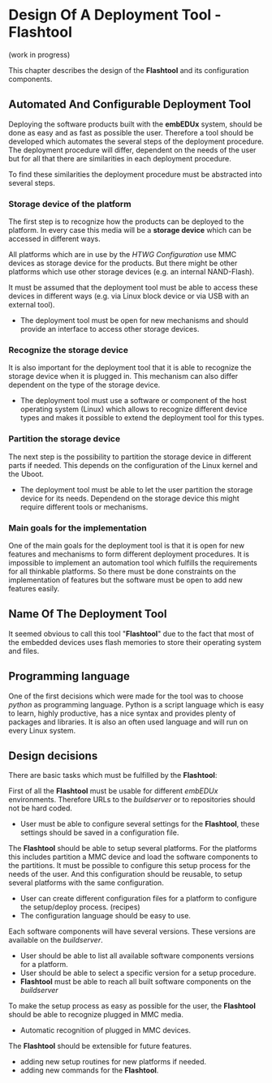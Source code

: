 # Design Of A Deployment Tool - **Flashtool**

(work in progress)

This chapter describes the design of the **Flashtool** and its configuration
components.

## Automated And Configurable Deployment Tool

Deploying the software products built with the **embEDUx** system, should be done
as easy and as fast as possible the user. Therefore a tool should be developed
which automates the several steps of the deployment procedure. The deployment 
procedure will differ, dependent on the needs of the user but for all that there
are similarities in each deployment procedure. 

To find these similarities the deployment procedure must be abstracted into
several steps. 

### Storage device of the platform 

The first step is to recognize how the products can be deployed to the
platform. In every case this media will be a **storage device** which can be
accessed in different ways.

All platforms which are in use by the *HTWG Configuration* use MMC devices
as storage device for the products. But there might be other platforms which
use other storage devices (e.g. an internal NAND-Flash).

It must be assumed that the deployment tool must be able to
access these devices in different ways (e.g. via Linux block device or via
USB with an external tool). 

* The deployment tool must be open for new mechanisms and should
    provide an interface to access other storage devices.
        
### Recognize the storage device

It is also important for the deployment tool that it is able to recognize the
storage device when it is plugged in. This mechanism can also differ
dependent on the type of the storage device.

* The deployment tool must use a software or component of the host operating
    system (Linux) which allows to recognize different device types and makes 
    it possible to extend the deployment tool for this types.

### Partition the storage device

The next step is the possibility to partition the storage device in different
parts if needed. This depends on the configuration of the Linux kernel and
the Uboot. 

* The deployment tool must be able to let the user partition the storage
    device for its needs. Dependend on the storage device this might require
    different tools or mechanisms.


###


### Main goals for the implementation 

One of the main goals for the deployment tool is that it is open for new
features and mechanisms to form different deployment procedures. It is
impossible to implement an automation tool which fulfills the requirements for
all thinkable platforms. So there must be done constraints on the implementation
of features but the software must be open to add new features easily.

## Name Of The Deployment Tool

It seemed obvious to call this tool "**Flashtool**"
due to the fact that most of the embedded devices uses flash memories to store
their operating system and files.

## Programming language

One of the first decisions which were made for the tool was to choose *python*
as programming language. Python is a script language which is easy to learn,
highly productive, has a nice syntax and provides plenty of packages and 
libraries. It is also an often used language and will run on every Linux system.


## Design decisions

There are basic tasks which must be fulfilled by the **Flashtool**:

First of all the **Flashtool** must be usable for different *embEDUx*
environments. Therefore URLs to the *buildserver* or to repositories should not
be hard coded. 

- User must be able to configure several settings for the **Flashtool**, these
    settings should be saved in a configuration file.

The **Flashtool** should be able to setup several platforms. For the platforms
this includes partition a MMC device and load the software components to the
partitions. It must be possible to configure this setup process for the needs of
the user. And this configuration should be reusable, to setup several platforms
with the same configuration.

- User can create different configuration files for a platform to configure the
    setup/deploy process. (recipes)
- The configuration language should be easy to use.

Each software components will have several versions. These versions are
available on the *buildserver*.

- User should be able to list all available software components versions for a
    platform. 
- User should be able to select a specific version for a setup procedure.
- **Flashtool** must be able to reach all built software components on the
    *buildserver*

To make the setup process as easy as possible for the user, the **Flashtool**
should be able to recognize plugged in MMC media. 

- Automatic recognition of plugged in MMC devices.

The **Flashtool** should be extensible for future features.

- adding new setup routines for new platforms if needed.
- adding new commands for the **Flashtool**. 



